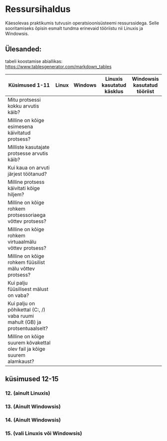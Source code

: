 # Ressursihaldus
Käesolevas praktikumis tutvusin operatsioonisüsteemi ressurssidega. Selle sooritamiseks õpisin esmalt tundma erinevaid tööriistu nii Linuxis ja Windowsis.

## Ülesanded:
tabeli koostamise abiallikas: https://www.tablesgenerator.com/markdown_tables

| Küsimused 1-11 | Linux  | Windows  | Linuxis kasutatud käsklus	  | Windowsis kasutatud tööriist  |
|---|---|---|---|---|
| Mitu protsessi kokku arvutis käib?  |   |   |   |   |
| Milline on kõige esimesena käivitatud protsess?  |   |   |   |   |
| Milliste kasutajate protsesse arvutis käib?   |   |   |   |   |
| Kui kaua on arvuti järjest töötanud? |   |   |   |   |
|  Milline protsess käivitati kõige hiljem? |   |   |   |   |
| Milline on kõige rohkem protsessoriaega võttev protsess?  |   |   |   |   |
| Milline on kõige rohkem virtuaalmälu  võttev protsess? |   |   |   |   |
| Milline on kõige rohkem füüsilist mälu võttev protsess?  |   |   |   |   |
|  Kui palju füüsilisest mälust on vaba? |   |   |   |   |
|  Kui palju on põhikettal (C:, /) vaba ruumi mahult (GB) ja protsentuaalselt? |   |   |   |   |
| Milline on kõige suurem kõvakettal olev fail ja kõige suurem alamkaust?  |   |   |   |   |

## küsimused 12-15
### 12. (ainult Linuxis)

### 13. (Ainult Windowsis)

### 14. (Ainult Windowsis)

### 15. (vali  Linuxis või Windowsis)
